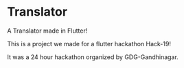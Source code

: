 # Translator

A Translator made in Flutter!

This is a project we made for a flutter hackathon Hack-19!

It was a 24 hour hackathon organized by GDG-Gandhinagar.